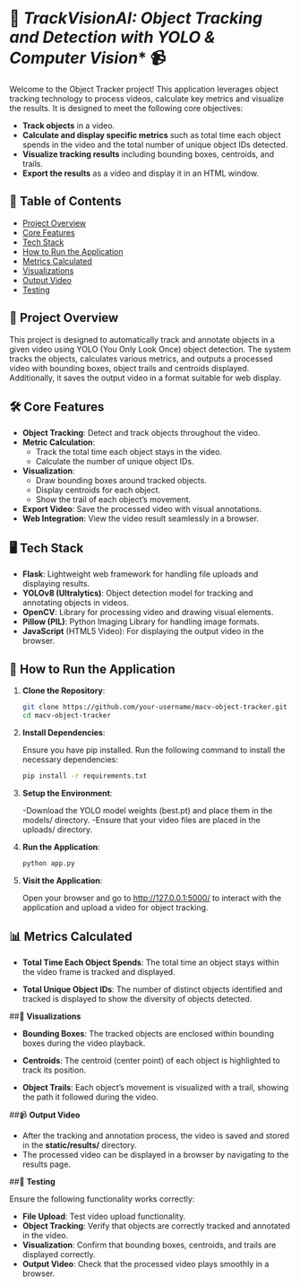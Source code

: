# 🚀 *TrackVisionAI: Object Tracking and Detection with YOLO & Computer Vision** 📹

Welcome to the Object Tracker project! This application leverages object tracking technology to process videos, calculate key metrics and visualize the results. It is designed to meet the following core objectives:

- **Track objects** in a video.
- **Calculate and display specific metrics** such as total time each object spends in the video and the total number of unique object IDs detected.
- **Visualize tracking results** including bounding boxes, centroids, and trails.
- **Export the results** as a video and display it in an HTML window.

## 📝 **Table of Contents**

- [Project Overview](#project-overview)
- [Core Features](#core-features)
- [Tech Stack](#tech-stack)
- [How to Run the Application](#how-to-run-the-application)
- [Metrics Calculated](#metrics-calculated)
- [Visualizations](#visualizations)
- [Output Video](#output-video)
- [Testing](#testing)


## 🎯 **Project Overview**

This project is designed to automatically track and annotate objects in a given video using YOLO (You Only Look Once) object detection. The system tracks the objects, calculates various metrics, and outputs a processed video with bounding boxes, object trails and centroids displayed. Additionally, it saves the output video in a format suitable for web display.

## 🛠️ **Core Features**

- **Object Tracking**: Detect and track objects throughout the video.
- **Metric Calculation**: 
  - Track the total time each object stays in the video.
  - Calculate the number of unique object IDs.
- **Visualization**: 
  - Draw bounding boxes around tracked objects.
  - Display centroids for each object.
  - Show the trail of each object’s movement.
- **Export Video**: Save the processed video with visual annotations.
- **Web Integration**: View the video result seamlessly in a browser.

## 🖥️ **Tech Stack**

- **Flask**: Lightweight web framework for handling file uploads and displaying results.
- **YOLOv8 (Ultralytics)**: Object detection model for tracking and annotating objects in videos.
- **OpenCV**: Library for processing video and drawing visual elements.
- **Pillow (PIL)**: Python Imaging Library for handling image formats.
- **JavaScript** (HTML5 Video): For displaying the output video in the browser.

## 🚀 **How to Run the Application**

1. **Clone the Repository**:

   ```bash
   git clone https://github.com/your-username/macv-object-tracker.git
   cd macv-object-tracker
   ```

2. **Install Dependencies**: 

   Ensure you have pip installed. Run the following command to install the necessary dependencies:
   ```bash
   pip install -r requirements.txt
   ```

3. **Setup the Environment**:

   -Download the YOLO model weights (best.pt) and place them in the models/ directory.
   -Ensure that your video files are placed in the uploads/ directory.

4. **Run the Application**:

   ```bash
   python app.py
   ```

5. **Visit the Application**: 

    Open your browser and go to http://127.0.0.1:5000/ to interact with the application and upload a video for object tracking.

## 📊 **Metrics Calculated**

- **Total Time Each Object Spends**: The total time an object stays within the video frame is tracked and displayed.

- **Total Unique Object IDs**: The number of distinct objects identified and tracked is displayed to show the diversity of objects detected.

##🎥 **Visualizations**

- **Bounding Boxes**: The tracked objects are enclosed within bounding boxes during the video playback.

- **Centroids**: The centroid (center point) of each object is highlighted to track its position.

- **Object Trails**: Each object’s movement is visualized with a trail, showing the path it followed during the video.

##📹 **Output Video**

- After the tracking and annotation process, the video is saved and stored in the **static/results/** directory.
- The processed video can be displayed in a browser by navigating to the results page.

##🧪 **Testing**

Ensure the following functionality works correctly:

- **File Upload**: Test video upload functionality.
- **Object Tracking**: Verify that objects are correctly tracked and annotated in the video.
- **Visualization**: Confirm that bounding boxes, centroids, and trails are displayed correctly.
- **Output Video**: Check that the processed video plays smoothly in a browser.
